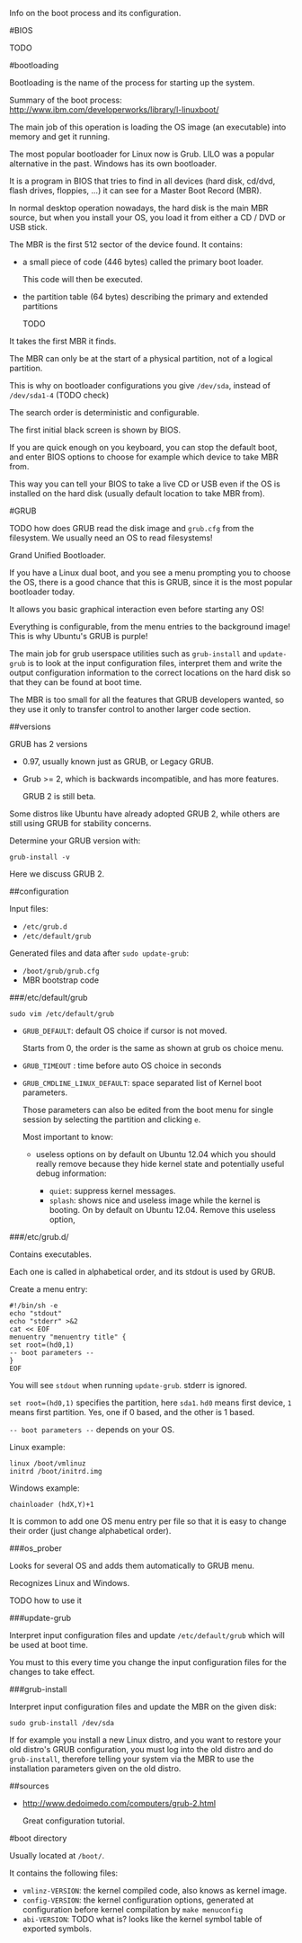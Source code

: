 Info on the boot process and its configuration.

#BIOS

TODO

#bootloading

Bootloading is the name of the process for starting up the system.

Summary of the boot process: <http://www.ibm.com/developerworks/library/l-linuxboot/>

The main job of this operation is loading the OS image (an executable) into memory and get it running.

The most popular bootloader for Linux now is Grub. LILO was a popular alternative in the past. Windows has its own bootloader.

It is a program in BIOS that tries to find in all devices (hard disk, cd/dvd, flash drives, floppies, ...) it can see for a Master Boot Record (MBR).

In normal desktop operation nowadays, the hard disk is the main MBR source, but when you install your OS, you load it from either a CD / DVD or USB stick.

The MBR is the first 512 sector of the device found. It contains:

- a small piece of code (446 bytes) called the primary boot loader.

    This code will then be executed.

- the partition table (64 bytes) describing the primary and extended partitions

    TODO

It takes the first MBR it finds.

The MBR can only be at the start of a physical partition, not of a logical partition.

This is why on bootloader configurations you give `/dev/sda`, instead of `/dev/sda1-4` (TODO check)

The search order is deterministic and configurable.

The first initial black screen is shown by BIOS.

If you are quick enough on you keyboard, you can stop the default boot, and enter BIOS options to choose for example which device to take MBR from.

This way you can tell your BIOS to take a live CD or USB even if the OS is installed on the hard disk (usually default location to take MBR from).

#GRUB

TODO how does GRUB read the disk image and `grub.cfg` from the filesystem. We usually need an OS to read filesystems!

Grand Unified Bootloader.

If you have a Linux dual boot, and you see a menu prompting you to choose the OS, there is a good chance that this is GRUB, since it is the most popular bootloader today.

It allows you basic graphical interaction even before starting any OS!

Everything is configurable, from the menu entries to the background image! This is why Ubuntu's GRUB is purple!

The main job for grub userspace utilities such as `grub-install` and `update-grub` is to look at the input configuration files, interpret them and write the output configuration information to the correct locations on the hard disk so that they can be found at boot time.

The MBR is too small for all the features that GRUB developers wanted, so they use it only to transfer control to another larger code section.

##versions

GRUB has 2 versions

- 0.97, usually known just as GRUB, or Legacy GRUB.
- Grub >= 2, which is backwards incompatible, and has more features.

    GRUB 2 is still beta.

Some distros like Ubuntu have already adopted GRUB 2, while others are still using GRUB for stability concerns.

Determine your GRUB version with:

    grub-install -v

Here we discuss GRUB 2.

##configuration

Input files:

-  `/etc/grub.d`
- `/etc/default/grub`

Generated files and data after `sudo update-grub`:

- `/boot/grub/grub.cfg`
- MBR bootstrap code

###/etc/default/grub

    sudo vim /etc/default/grub

- `GRUB_DEFAULT`: default OS choice if cursor is not moved.

	Starts from 0, the order is the same as shown at grub os choice menu.

- `GRUB_TIMEOUT` : time before auto OS choice in seconds

- `GRUB_CMDLINE_LINUX_DEFAULT`: space separated list of Kernel boot parameters.

	Those parameters can also be edited from the boot menu for single session by selecting the partition and clicking `e`.

	Most important to know:

	- useless options on by default on Ubuntu 12.04 which you should really remove because they hide kernel state and potentially useful debug information:

        - `quiet`: suppress kernel messages.
        - `splash`: shows nice and useless image while the kernel is booting. On by default on Ubuntu 12.04. Remove this useless option,

###/etc/grub.d/

Contains executables.

Each one is called in alphabetical order, and its stdout is used by GRUB.

Create a menu entry:

    #!/bin/sh -e
    echo "stdout"
    echo "stderr" >&2
    cat << EOF
    menuentry "menuentry title" {
    set root=(hd0,1)
    -- boot parameters --
    }
    EOF

You will see `stdout` when running `update-grub`. stderr is ignored.

`set root=(hd0,1)` specifies the partition, here `sda1`. `hd0` means first device,
`1` means first partition. Yes, one if 0 based, and the other is 1 based.

`-- boot parameters --` depends on your OS.

Linux example:

    linux /boot/vmlinuz
    initrd /boot/initrd.img

Windows example:

    chainloader (hdX,Y)+1

It is common to add one OS menu entry per file so that it is easy to change their order (just change alphabetical order).

###os_prober

Looks for several OS and adds them automatically to GRUB menu.

Recognizes Linux and Windows.

TODO how to use it

###update-grub

Interpret input configuration files and update `/etc/default/grub` which will be used at boot time.

You must to this every time you change the input configuration files for the changes to take effect.

###grub-install

Interpret input configuration files and update the MBR on the given disk:

    sudo grub-install /dev/sda

If for example you install a new Linux distro, and you want to restore your old distro's GRUB configuration, you must log into the old distro and do `grub-install`, therefore telling your system via the MBR to use the installation parameters given on the old distro.

##sources

- <http://www.dedoimedo.com/computers/grub-2.html>

    Great configuration tutorial.

#boot directory

Usually located at `/boot/`.

It contains the following files:

- `vmlinz-VERSION`: the kernel compiled code, also knows as kernel image.
- `config-VERSION`: the kernel configuration options, generated at configuration before kernel compilation by `make menuconfig`
- `abi-VERSION`: TODO what is? looks like the kernel symbol table of exported symbols.
